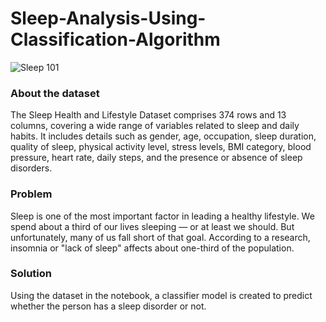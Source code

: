 # Sleep-Analysis-Using-Classification-Algorithm

![Sleep 101](https://sph.umich.edu/pursuit/2020posts/2020images/Sleep101.jpg)

### About the dataset
The Sleep Health and Lifestyle Dataset comprises 374 rows and 13 columns, covering a wide range of variables related to sleep and daily habits. It includes details such as gender, age, occupation, sleep duration, quality of sleep, physical activity level, stress levels, BMI category, blood pressure, heart rate, daily steps, and the presence or absence of sleep disorders.

### Problem
Sleep is one of the most important factor in leading a healthy lifestyle. We spend about a third of our lives sleeping — or at least we should. But unfortunately, many of us fall short of that goal. According to a research, insomnia or "lack of sleep" affects about one-third of the population.


### Solution 
Using the dataset in the notebook, a classifier model is created to predict whether the person has a sleep disorder or not.
